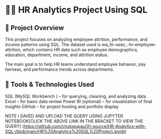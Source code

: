 # 👨‍💼 HR Analytics Project Using SQL

 ## 🎯 Project Overview
This project focuses on analyzing employee attrition, performance, and income patterns using SQL.
The dataset used is wa_fn-usec_-hr-employee-attrition, which contains HR data such as employee demographics, education, department, income, and attrition status.

The main goal is to help HR teams understand employee behavior, pay fairness, and performance trends across departments.

## 🧰 Tools & Technologies Used
SQL (MySQL Workbench ) – for querying, cleaning, and analyzing data
Excel – for basic data review
Power BI (optional) – for visualization of final insights
GitHub – for project hosting and portfolio display

NOTE I SAVED AND UPLOAD THE QUERY USING JUPYTER NOTEBOOK[CLICK THE ABOVE LINK IN THE BRACKET TO VIEW THE QUERY] 
(https://github.com/chukwupaul31-source/HR-Analytics-with-SQL-/blob/main/HR%20Analytics%20SQL%20Project.ipynb)

